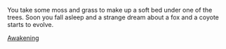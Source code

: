 You take some moss and grass to make up a soft bed under one of the trees. Soon you fall 
asleep and a strange dream about a fox and a coyote starts to evolve.

[Awakening](awakening/awakening.md)